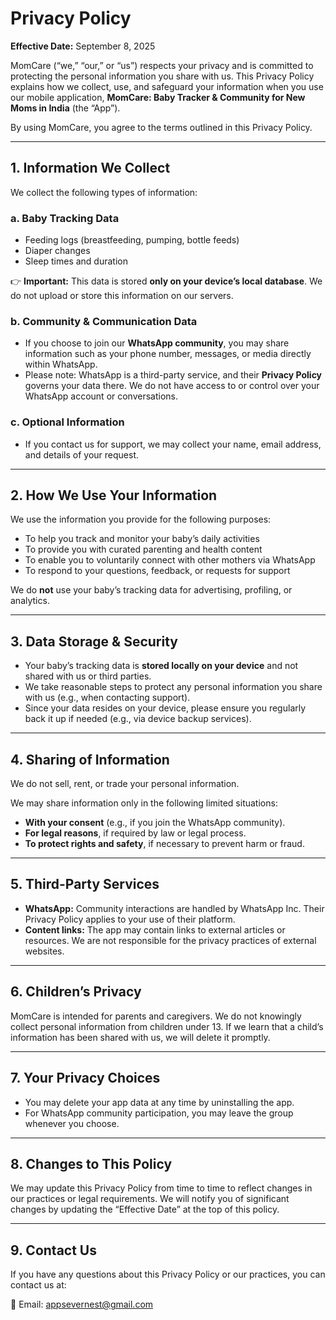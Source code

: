 # Privacy Policy

**Effective Date:** September 8, 2025

MomCare (“we,” “our,” or “us”) respects your privacy and is committed to protecting the personal information you share with us. This Privacy Policy explains how we collect, use, and safeguard your information when you use our mobile application, **MomCare: Baby Tracker & Community for New Moms in India** (the “App”).

By using MomCare, you agree to the terms outlined in this Privacy Policy.

---

## 1. Information We Collect

We collect the following types of information:

### a. Baby Tracking Data

- Feeding logs (breastfeeding, pumping, bottle feeds)
- Diaper changes
- Sleep times and duration

👉 **Important:** This data is stored **only on your device’s local database**. We do not upload or store this information on our servers.

### b. Community & Communication Data

- If you choose to join our **WhatsApp community**, you may share information such as your phone number, messages, or media directly within WhatsApp.
- Please note: WhatsApp is a third-party service, and their **Privacy Policy** governs your data there. We do not have access to or control over your WhatsApp account or conversations.

### c. Optional Information

- If you contact us for support, we may collect your name, email address, and details of your request.

---

## 2. How We Use Your Information

We use the information you provide for the following purposes:

- To help you track and monitor your baby’s daily activities
- To provide you with curated parenting and health content
- To enable you to voluntarily connect with other mothers via WhatsApp
- To respond to your questions, feedback, or requests for support

We do **not** use your baby’s tracking data for advertising, profiling, or analytics.

---

## 3. Data Storage & Security

- Your baby’s tracking data is **stored locally on your device** and not shared with us or third parties.
- We take reasonable steps to protect any personal information you share with us (e.g., when contacting support).
- Since your data resides on your device, please ensure you regularly back it up if needed (e.g., via device backup services).

---

## 4. Sharing of Information

We do not sell, rent, or trade your personal information.

We may share information only in the following limited situations:

- **With your consent** (e.g., if you join the WhatsApp community).
- **For legal reasons**, if required by law or legal process.
- **To protect rights and safety**, if necessary to prevent harm or fraud.

---

## 5. Third-Party Services

- **WhatsApp:** Community interactions are handled by WhatsApp Inc. Their Privacy Policy applies to your use of their platform.
- **Content links:** The app may contain links to external articles or resources. We are not responsible for the privacy practices of external websites.

---

## 6. Children’s Privacy

MomCare is intended for parents and caregivers. We do not knowingly collect personal information from children under 13. If we learn that a child’s information has been shared with us, we will delete it promptly.

---

## 7. Your Privacy Choices

- You may delete your app data at any time by uninstalling the app.
- For WhatsApp community participation, you may leave the group whenever you choose.

---

## 8. Changes to This Policy

We may update this Privacy Policy from time to time to reflect changes in our practices or legal requirements. We will notify you of significant changes by updating the “Effective Date” at the top of this policy.

---

## 9. Contact Us

If you have any questions about this Privacy Policy or our practices, you can contact us at:

📧 Email: appsevernest@gmail.com
